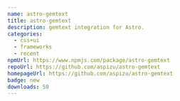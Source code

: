 ```yaml
---
name: astro-gemtext
title: astro-gemtext
description: gemtext integration for Astro.
categories:
  - css+ui
  - frameworks
  - recent
npmUrl: https://www.npmjs.com/package/astro-gemtext
repoUrl: https://github.com/aspizu/astro-gemtext
homepageUrl: https://github.com/aspizu/astro-gemtext
badge: new
downloads: 50
---
```

